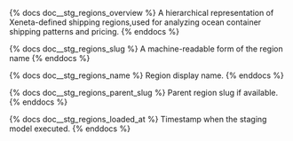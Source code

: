 {% docs doc__stg_regions_overview %}
A hierarchical representation of Xeneta-defined shipping regions,used for analyzing ocean container shipping patterns and pricing.
{% enddocs %}

{% docs doc__stg_regions_slug %}
A machine-readable form of the region name
{% enddocs %}

{% docs doc__stg_regions_name %}
Region display name.
{% enddocs %}

{% docs doc__stg_regions_parent_slug %}
Parent region slug if available.
{% enddocs %}

{% docs doc__stg_regions_loaded_at %}
Timestamp when the staging model executed.
{% enddocs %}
